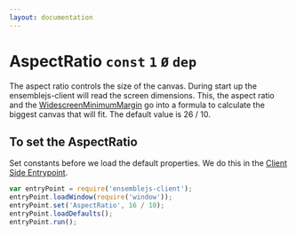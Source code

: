 ```yaml
---
layout: documentation
---
```


# AspectRatio `const` `1` `Ø` `dep`

The aspect ratio controls the size of the canvas. During start up the ensemblejs-client will read the screen dimensions. This, the aspect ratio and the [WidescreenMinimumMargin](WidescreenMinimumMargin) go into a formula to calculate the biggest canvas that will fit. The default value is 26 / 10.

## To set the AspectRatio
Set constants before we load the default properties. We do this in the [Client Side Entrypoint](/website/docs/guides/client-side-entrypoint).

~~~javascript
var entryPoint = require('ensemblejs-client');
entryPoint.loadWindow(require('window'));
entryPoint.set('AspectRatio', 16 / 10);
entryPoint.loadDefaults();
entryPoint.run();
~~~
